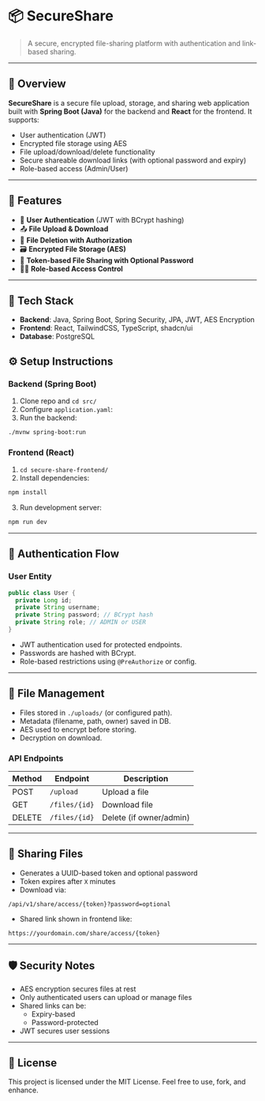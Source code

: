 # 📦 SecureShare

> A secure, encrypted file-sharing platform with authentication and link-based sharing.

---

## 📄 Overview

**SecureShare** is a secure file upload, storage, and sharing web application built with **Spring Boot (Java)** for the backend and **React** for the frontend. It supports:

- User authentication (JWT)
- Encrypted file storage using AES
- File upload/download/delete functionality
- Secure shareable download links (with optional password and expiry)
- Role-based access (Admin/User)

---

## 🚀 Features

- 🔐 **User Authentication** (JWT with BCrypt hashing)
- 📤 **File Upload & Download**
- 🧹 **File Deletion with Authorization**
- 🗃️ **Encrypted File Storage (AES)**
- 🔗 **Token-based File Sharing with Optional Password**
- 👮‍♂️ **Role-based Access Control**

---

## 🧱 Tech Stack

- **Backend**: Java, Spring Boot, Spring Security, JPA, JWT, AES Encryption  
- **Frontend**: React, TailwindCSS, TypeScript, shadcn/ui
- **Database**: PostgreSQL


## ⚙️ Setup Instructions

### Backend (Spring Boot)

1. Clone repo and `cd src/`
2. Configure `application.yaml`:
3. Run the backend:

```bash
./mvnw spring-boot:run
```

### Frontend (React)

1. `cd secure-share-frontend/`
2. Install dependencies:

```bash
npm install
```

3. Run development server:

```bash
npm run dev
```

---

## 🔐 Authentication Flow

### User Entity

```java
public class User {
  private Long id;
  private String username;
  private String password; // BCrypt hash
  private String role; // ADMIN or USER
}
```

- JWT authentication used for protected endpoints.
- Passwords are hashed with BCrypt.
- Role-based restrictions using `@PreAuthorize` or config.

---

## 📁 File Management

- Files stored in `./uploads/` (or configured path).
- Metadata (filename, path, owner) saved in DB.
- AES used to encrypt before storing.
- Decryption on download.

### API Endpoints

| Method | Endpoint          | Description              |
|--------|-------------------|--------------------------|
| POST   | `/upload`         | Upload a file            |
| GET    | `/files/{id}`     | Download file            |
| DELETE | `/files/{id}`     | Delete (if owner/admin)  |

---

## 🔗 Sharing Files

- Generates a UUID-based token and optional password
- Token expires after `X` minutes
- Download via:

```
/api/v1/share/access/{token}?password=optional
```

- Shared link shown in frontend like:

```
https://yourdomain.com/share/access/{token}
```

---

## 🛡️ Security Notes

- AES encryption secures files at rest
- Only authenticated users can upload or manage files
- Shared links can be:
  - Expiry-based
  - Password-protected
- JWT secures user sessions

---

## 📄 License

This project is licensed under the MIT License. Feel free to use, fork, and enhance.
